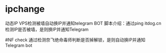 # ipchange
动态IP VPS检测被墙自动换IP并通知telegram BOT
脚本介绍：通过ping itdog.cn检测IP是否被墙，是则换IP并通知Telegram

#NF check
通过检测奈飞绝命毒师判断是否掉解锁，是则自动换IP并通知Telegram bot
